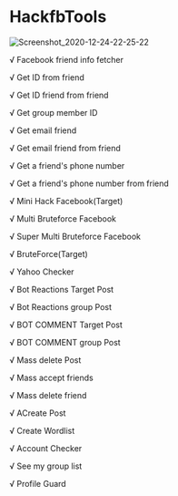 # HackfbTools
![Screenshot_2020-12-24-22-25-22](https://user-images.githubusercontent.com/56188981/103097143-e50ed700-4638-11eb-890b-5aca406efbf1.jpg)

√ Facebook friend info fetcher

√ Get ID from friend

√ Get ID friend from friend

√ Get group member ID

√ Get email friend

√ Get email friend from friend

√ Get a friend's phone number

√ Get a friend's phone number from friend

√ Mini Hack Facebook(Target)

√ Multi Bruteforce Facebook

√ Super Multi Bruteforce Facebook

√ BruteForce(Target)

√ Yahoo Checker

√ Bot Reactions Target Post

√ Bot Reactions group Post

√ BOT COMMENT Target Post

√ BOT COMMENT group Post

√ Mass delete Post

√ Mass accept friends

√ Mass delete friend

√ ACreate Post

√ Create Wordlist

√ Account Checker

√ See my group list

√ Profile Guard
